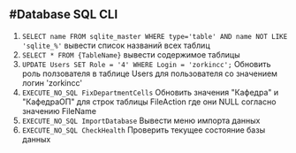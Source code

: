
#__Database SQL CLI__
---
1. ```SELECT name FROM sqlite_master WHERE type='table' AND name NOT LIKE 'sqlite_%'``` вывести список названий всех таблиц
2. ```SELECT * FROM {TableName}``` вывести содержимое таблицы
3. ```UPDATE Users SET Role = '4' WHERE Login = 'zorkincc';``` Обновить роль ползователя в таблице Users для пользователя со значением логин 'zorkincc'
4. ```EXECUTE_NO_SQL FixDepartmentCells``` Обновить значения "Кафедра" и "КафедраОП" для строк таблицы FileAction где они NULL согласно значению FileName
5. ```EXECUTE_NO_SQL ImportDatabase``` Вывести меню импорта данных
6. ```EXECUTE_NO_SQL CheckHealth``` Проверить текущее состояние базы данных
   

